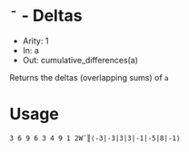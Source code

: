 # `¯` - Deltas

- Arity: 1
- In: a
- Out: cumulative_differences(a)

Returns the deltas (overlapping sums) of `a`

# Usage
```
3 6 9 6 3 4 9 1 2W¯║⟨-3|-3|3|3|-1|-5|8|-1⟩
```
